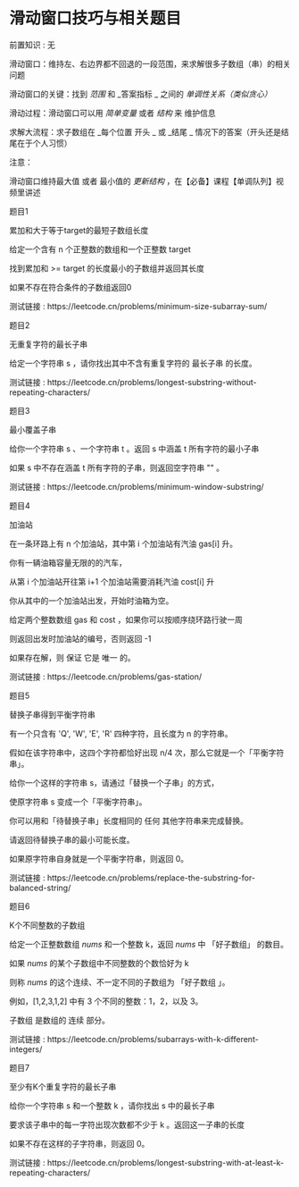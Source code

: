 # 滑动窗口技巧与相关题目

前置知识 : 无

滑动窗口：维持左、右边界都不回退的一段范围，来求解很多子数组（串）的相关问题

滑动窗口的关键：找到  _范围_  和  _答案指标 _ 之间的  _单调性关系（类似贪心）_

滑动过程：滑动窗口可以用  _简单变量_  或者  _结构_  来 维护信息

求解大流程：求子数组在  _每个位置 开头 _ 或  _结尾 _ 情况下的答案（开头还是结尾在于个人习惯）

注意：

滑动窗口维持最大值 或者 最小值的 _更新结构_ ，在【必备】课程【单调队列】视频里讲述

题目1

累加和大于等于target的最短子数组长度

给定一个含有 n 个正整数的数组和一个正整数 target

找到累加和 >= target 的长度最小的子数组并返回其长度

如果不存在符合条件的子数组返回0

测试链接 : https://leetcode\.cn/problems/minimum\-size\-subarray\-sum/

题目2

无重复字符的最长子串

给定一个字符串 s ，请你找出其中不含有重复字符的 最长子串 的长度。

测试链接 : https://leetcode\.cn/problems/longest\-substring\-without\-repeating\-characters/

题目3

最小覆盖子串

给你一个字符串 s 、一个字符串 t 。返回 s 中涵盖 t 所有字符的最小子串

如果 s 中不存在涵盖 t 所有字符的子串，则返回空字符串 "" 。

测试链接 : https://leetcode\.cn/problems/minimum\-window\-substring/

题目4

加油站

在一条环路上有 n 个加油站，其中第 i 个加油站有汽油 gas\[i\] 升。

你有一辆油箱容量无限的的汽车，

从第 i 个加油站开往第 i\+1 个加油站需要消耗汽油 cost\[i\] 升

你从其中的一个加油站出发，开始时油箱为空。

给定两个整数数组 gas 和 cost ，如果你可以按顺序绕环路行驶一周

则返回出发时加油站的编号，否则返回 \-1

如果存在解，则 保证 它是 唯一 的。

测试链接 : https://leetcode\.cn/problems/gas\-station/

题目5

替换子串得到平衡字符串

有一个只含有 'Q'\, 'W'\, 'E'\, 'R' 四种字符，且长度为 n 的字符串。

假如在该字符串中，这四个字符都恰好出现 n/4 次，那么它就是一个「平衡字符串」。

给你一个这样的字符串 s，请通过「替换一个子串」的方式，

使原字符串 s 变成一个「平衡字符串」。

你可以用和「待替换子串」长度相同的 任何 其他字符串来完成替换。

请返回待替换子串的最小可能长度。

如果原字符串自身就是一个平衡字符串，则返回 0。

测试链接 : https://leetcode\.cn/problems/replace\-the\-substring\-for\-balanced\-string/

题目6

K个不同整数的子数组

给定一个正整数数组  _nums_ 和一个整数 k，返回  _nums_  中 「好子数组」 的数目。

如果  _nums_  的某个子数组中不同整数的个数恰好为 k

则称  _nums_  的这个连续、不一定不同的子数组为 「好子数组 」。

例如，\[1\,2\,3\,1\,2\] 中有 3 个不同的整数：1，2，以及 3。

子数组 是数组的 连续 部分。

测试链接 : https://leetcode\.cn/problems/subarrays\-with\-k\-different\-integers/

题目7

至少有K个重复字符的最长子串

给你一个字符串 s 和一个整数 k ，请你找出 s 中的最长子串

要求该子串中的每一字符出现次数都不少于 k 。返回这一子串的长度

如果不存在这样的子字符串，则返回 0。

测试链接 : https://leetcode\.cn/problems/longest\-substring\-with\-at\-least\-k\-repeating\-characters/

